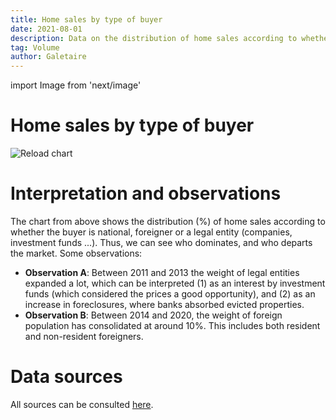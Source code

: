 ```yaml
---
title: Home sales by type of buyer
date: 2021-08-01
description: Data on the distribution of home sales according to whether the buyer is an individual (national or foreign) or a legal entity.
tag: Volume
author: Galetaire
---
```


import Image from 'next/image'

# Home sales by type of buyer

<Image
  src="/images/tipuspersona.png"
  alt="Reload chart"
  width={722}
  height={551}
  priority
  className="next-image"
/>

# Interpretation and observations

The chart from above shows the distribution (%) of home sales according to whether the buyer is national, foreigner or a legal entity (companies, investment funds ...). Thus, we can see who dominates, and who departs the market. Some observations:

- **Observation A**: Between 2011 and 2013 the weight of legal entities expanded a lot, which can be interpreted (1) as an interest by investment funds (which considered the prices a good opportunity), and (2) as an increase in foreclosures, where banks absorbed evicted properties.
- **Observation B**: Between 2014 and 2020, the weight of foreign population has consolidated at around 10%. This includes both resident and non-resident foreigners.

# Data sources

All sources can be consulted [here](http://catalanhousing.galetaire.hns.to/methodology).

